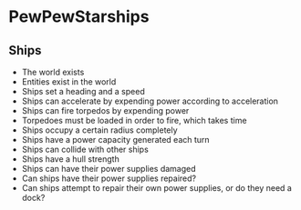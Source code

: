 # PewPewStarships

## Ships

* The world exists
* Entities exist in the world
* Ships set a heading and a speed
* Ships can accelerate by expending power according to acceleration
* Ships can fire torpedos by expending power
* Torpedoes must be loaded in order to fire, which takes time
* Ships occupy a certain radius completely
* Ships have a power capacity generated each turn
* Ships can collide with other ships
* Ships have a hull strength
* Ships can have their power supplies damaged
* Can ships have their power supplies repaired?
* Can ships attempt to repair their own power supplies, or do they need a dock?
